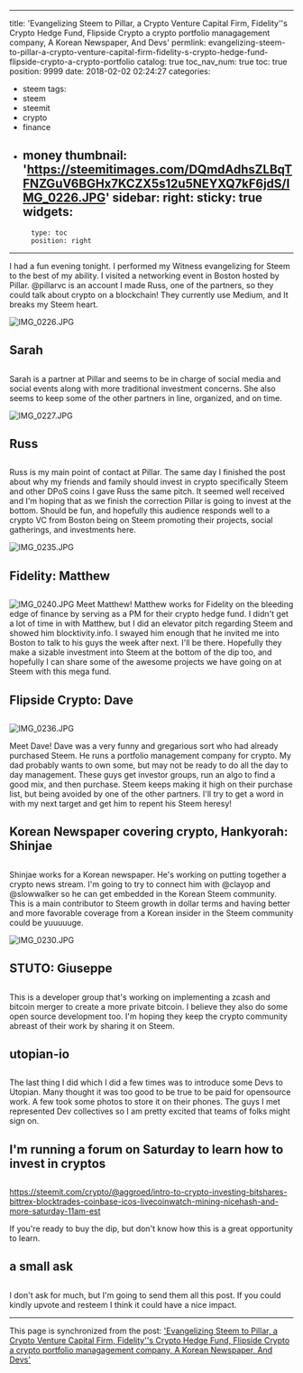 
---
title: 'Evangelizing Steem to Pillar, a Crypto Venture Capital Firm, Fidelity''s Crypto Hedge Fund, Flipside Crypto a crypto portfolio managagement company, A Korean Newspaper, And Devs'
permlink: evangelizing-steem-to-pillar-a-crypto-venture-capital-firm-fidelity-s-crypto-hedge-fund-flipside-crypto-a-crypto-portfolio
catalog: true
toc_nav_num: true
toc: true
position: 9999
date: 2018-02-02 02:24:27
categories:
- steem
tags:
- steem
- steemit
- crypto
- finance
- money
thumbnail: 'https://steemitimages.com/DQmdAdhsZLBqTFNZGuV6BGHx7KCZX5s12u5NEYXQ7kF6jdS/IMG_0226.JPG'
sidebar:
    right:
        sticky: true
widgets:
    -
        type: toc
        position: right
---


I had a fun evening tonight.  I performed my Witness evangelizing for Steem to the best of my ability.  I visited a networking event in Boston hosted by Pillar.  @pillarvc is an account I made Russ, one of the partners, so they could talk about crypto on a blockchain!  They currently use Medium, and It breaks my Steem heart.

![IMG_0226.JPG](https://steemitimages.com/DQmdAdhsZLBqTFNZGuV6BGHx7KCZX5s12u5NEYXQ7kF6jdS/IMG_0226.JPG)



## Sarah <h2>

Sarah is a partner at Pillar and seems to be in charge of social media and social events along with more traditional investment concerns.  She also seems to keep some of the other partners in line, organized, and on time.

![IMG_0227.JPG](https://steemitimages.com/DQmXUfPUEiy1ku1rNvEfduAkh6aZGVmnAQ6LWLCHdZngr5g/IMG_0227.JPG)

## Russ <h2>

Russ is my main point of contact at Pillar.  The same day I finished the post about why my friends and family should invest in crypto specifically Steem and other DPoS coins I gave Russ the same pitch.  It seemed well received and I'm hoping that as we finish the correction Pillar is going to invest at the bottom.  Should be fun, and hopefully this audience responds well to a crypto VC from Boston being on Steem promoting their projects, social gatherings, and investments here.

![IMG_0235.JPG](https://steemitimages.com/DQmPHWYqdA8jNJRo6gVnzc9ggys65b9zKcjXuZQWqEgExa5/IMG_0235.JPG)

## Fidelity: Matthew <h2>
![IMG_0240.JPG](https://steemitimages.com/DQmdaRU1YjgqN3kryaeRqECESvvsuauxbxDECZ41dT6SVb4/IMG_0240.JPG)
Meet Matthew! Matthew works for Fidelity on the bleeding edge of finance by serving as a PM for their crypto hedge fund.  I didn't get a lot of time in with Matthew, but I did an elevator pitch regarding Steem and showed him blocktivity.info.  I swayed him enough that he invited me into Boston to talk to his guys the week after next.  I'll be there.  Hopefully they make a sizable investment into Steem at the bottom of the dip too, and hopefully I can share some of the awesome projects we have going on at Steem with this mega fund.

## Flipside Crypto: Dave <h2>

![IMG_0236.JPG](https://steemitimages.com/DQmTXuLSM4dy8jHxWC2Y2VVMzKF6Wvw9QBLJgexYKRv2b6r/IMG_0236.JPG)

Meet Dave!  Dave was a very funny and gregarious sort who had already purchased Steem.  He runs a portfolio management company for crypto.  My dad probably wants to own some, but may not be ready to do all the day to day management.  These guys get investor groups, run an algo to find a good mix, and then purchase.  Steem keeps making it high on their purchase list, but being avoided by one of the other partners.  I'll try to get a word in with my next target and get him to repent his Steem heresy!


## Korean Newspaper covering crypto, Hankyorah: Shinjae <h2>

Shinjae works for a Korean newspaper.  He's working on putting together a crypto news stream.  I'm going to try to connect him with @clayop and @slowwalker so he can get embedded in the Korean Steem community.  This is a main contributor to Steem growth in dollar terms and having better and more favorable coverage from a Korean insider in the Steem community could be yuuuuuge.




![IMG_0230.JPG](https://steemitimages.com/DQmQtgTyRncrfiHGktpPa2S6VRiuUHbvkPpvku9vzp5MRfB/IMG_0230.JPG)

## STUTO: Giuseppe <h2>

This is a developer group that's working on implementing a zcash and bitcoin merger to create a more private bitcoin.  I believe they also do some open source development too.  I'm hoping they keep the crypto community abreast of their work by sharing it on Steem.

## utopian-io <h2>

The last thing I did which I did a few times was to introduce some Devs to Utopian.  Many thought it was too good to be true to be paid for opensource work.  A few took some photos to store it on their phones.  The guys I met represented Dev collectives so I am pretty excited that teams of folks might sign on.

## I'm running a forum on Saturday to learn how to invest in cryptos <h2>

https://steemit.com/crypto/@aggroed/intro-to-crypto-investing-bitshares-bittrex-blocktrades-coinbase-icos-livecoinwatch-mining-nicehash-and-more-saturday-11am-est

If you're ready to buy the dip, but don't know how this is a great opportunity to learn.

## a small ask <h2>

I don't ask for much, but I'm going to send them all this post.  If you could kindly upvote and resteem I think it could have a nice impact.

- - -

This page is synchronized from the post: ['Evangelizing Steem to Pillar, a Crypto Venture Capital Firm, Fidelity''s Crypto Hedge Fund, Flipside Crypto a crypto portfolio managagement company, A Korean Newspaper, And Devs'](https://steemit.com/@aggroed/evangelizing-steem-to-pillar-a-crypto-venture-capital-firm-fidelity-s-crypto-hedge-fund-flipside-crypto-a-crypto-portfolio)
